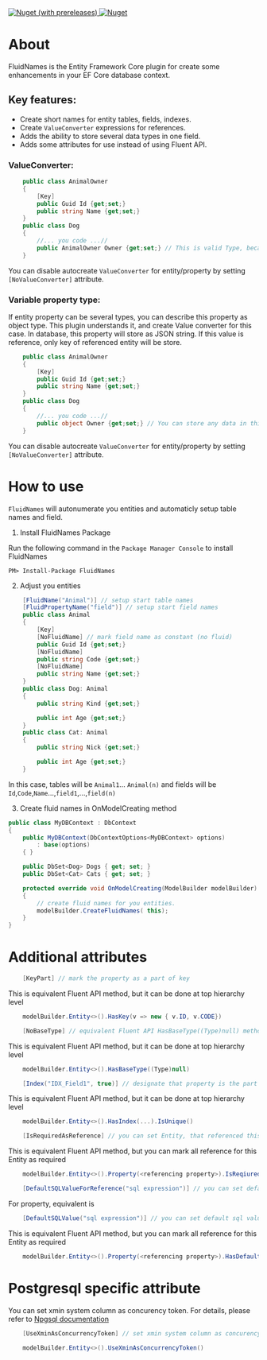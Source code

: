 <a href="https://www.nuget.org/packages/FluidNames">
    <img alt="Nuget (with prereleases)" src="https://img.shields.io/nuget/vpre/FluidNames">
</a>
<a href="https://www.nuget.org/packages/FluidNames">
    <img alt="Nuget" src="https://img.shields.io/nuget/dt/FluidNames">
</a>

# About
FluidNames is the Entity Framework Core plugin for create some enhancements in your EF Core database context.
## Key features:
- Create short names for entity tables, fields, indexes.
- Create ``` ValueConverter ``` expressions for references.
- Adds the ability to store several data types in one field.
- Adds some attributes for use instead of using Fluent API.

### ValueConverter:

```csharp
    public class AnimalOwner
    {
        [Key]
        public Guid Id {get;set;}
        public string Name {get;set;}
    }
    public class Dog
    {
        //... you code ...//
        public AnimalOwner Owner {get;set;} // This is valid Type, because of ValueConverter is present!
    }
```
You can disable autocreate ``` ValueConverter ``` for entity/property by setting ```[NoValueConverter]``` attribute.

### Variable property type:
If entity property can be several types, you can describe this property as object type.
This plugin understands it, and create Value converter for this case. In database, this property will store as JSON string.
If this value is reference, only key of referenced entity will be store.

```csharp
    public class AnimalOwner
    {
        [Key]
        public Guid Id {get;set;}
        public string Name {get;set;}
    }
    public class Dog
    {
        //... you code ...//
        public object Owner {get;set;} // You can store any data in this property
    }
```
You can disable autocreate ``` ValueConverter ``` for entity/property by setting ```[NoValueConverter]``` attribute.



# How to use

`FluidNames` will autonumerate you entities  and automaticly setup table names and field.

1. Install FluidNames Package

Run the following command in the `Package Manager Console` to install FluidNames

`PM> Install-Package FluidNames`

2. Adjust you entities

```csharp
    [FluidName("Animal")] // setup start table names
    [FluidPropertyName("field")] // setup start field names
    public class Animal
    {
        [Key]
        [NoFluidName] // mark field name as constant (no fluid)
        public Guid Id {get;set;}
        [NoFluidName]
        public string Code {get;set;}
        [NoFluidName]
        public string Name {get;set;}
    }
    public class Dog: Animal
    {
        public string Kind {get;set;}

        public int Age {get;set;}
    }
    public class Cat: Animal
    {
        public string Nick {get;set;}

        public int Age {get;set;}
    }
```
In this case, tables will be `Animal1`... `Animal(n)` and fields will be `Id`,`Code`,`Name`...,`field1`,...,`field(n)`

3. Create fluid names in OnModelCreating method

```csharp
public class MyDBContext : DbContext
{
    public MyDBContext(DbContextOptions<MyDBContext> options)
        : base(options)
    { }

    public DbSet<Dog> Dogs { get; set; }
    public DbSet<Cat> Cats { get; set; }

    protected override void OnModelCreating(ModelBuilder modelBuilder)
    {
        // create fluid names for you entities.
        modelBuilder.CreateFluidNames( this);
    }
}
```
# Additional attributes
```csharp
    [KeyPart] // mark the property as a part of key
```
This is equivalent Fluent API method, but it can be done at top hierarchy level
```csharp
    modelBuilder.Entity<>().HasKey(v => new { v.ID, v.CODE})
```

```csharp
    [NoBaseType] // equivalent Fluent API HasBaseType((Type)null) method
```
This is equivalent Fluent API method, but it can be done at top hierarchy level
```csharp
    modelBuilder.Entity<>().HasBaseType((Type)null)
```

```csharp
    [Index("IDX_Field1", true)] // designate that property is the part of index
```
This is equivalent Fluent API method, but it can be done at top hierarchy level
```csharp
    modelBuilder.Entity<>().HasIndex(...).IsUnique()
```

```csharp
    [IsRequiredAsReference] // you can set Entity, that referenced this Entity column does not allow null
```
This is equivalent Fluent API method, but you can mark all reference for this Entity as required
```csharp
    modelBuilder.Entity<>().Property(<referencing property>).IsReqiured()
```

```csharp
    [DefaultSQLValueForReference("sql expression")] // you can set default value for reference this Entity
```
For property, equivalent is
```csharp
    [DefaultSQLValue("sql expression")] // you can set default sql value for property
```
This is equivalent Fluent API method, but you can mark all reference for this Entity as required
```csharp
    modelBuilder.Entity<>().Property(<referencing property>).HasDefaultValueSql("sql expression")
```



# Postgresql specific attribute

You can set xmin system column as concurency token. For details, please refer to [Npgsql documentation](https://www.npgsql.org/efcore/modeling/concurrency.html?q=UseXminAsConcurrencyToken)
```csharp
    [UseXminAsConcurrencyToken] // set xmin system column as concurency token
```

```csharp
    modelBuilder.Entity<>().UseXminAsConcurrencyToken()
```




